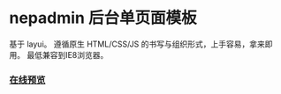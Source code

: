 # nepadmin 后台单页面模板
基于 layui。
遵循原生 HTML/CSS/JS 的书写与组织形式，上手容易，拿来即用。
最低兼容到IE8浏览器。
### [在线预览](https://fanjyy.github.io/NepAdmin/#/)